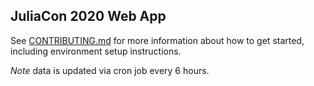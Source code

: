 ## JuliaCon 2020 Web App

See [CONTRIBUTING.md](CONTRIBUTING.md) for more information about how to get started, including environment setup instructions.

_Note_ data is updated via cron job every 6 hours.
